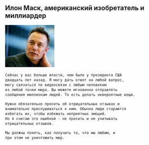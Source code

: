 <!--2018-01-27 09:18:20-->
## Илон Маск, американский изобретатель и миллиардер
<img src="./ilon_mask.jpg">

    Сейчас у вас больше власти, чем было у президента США 
    двадцать лет назад. Я могу дать ответ на любой вопрос, 
    могу связаться по видеосвязи с любым человеком 
    из любой точки мира. Вы можете мгновенно отправлять 
    сообщения миллионам людей. То есть делать невероятные вещи.

>  

    Нужно обязательно просить об отрицательных отзывах и 
    внимательно прислушиваться к ним. Обычно люди стараются
    избегать их, чтобы избежать неприятных эмоций. 
    Но я считаю это ошибкой - не просить и не учитывать
    отрицательных отзывов.

>  

    Мы должны понять, как получить то, что мы любим, и 
    при этом не уничтожить мир.